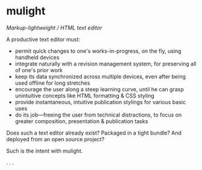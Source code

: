 mulight
=======

*Markup-lightweight / HTML text editor*

A productive text editor must:

- permit quick changes to one's works-in-progress, on the fly, using handheld devices
- integrate naturally with a revision management system, for preserving all of one's prior work
- keep its data synchronized across multiple devices, even after being used offline for long stretches
- encourage the user along a steep learning curve, until he can grasp unintuitive concepts like HTML formatting & CSS styling
- provide instantaneous, intuitive publication stylings for various basic uses
- do its job—freeing the user from technical distractions, to focus on greater composition, presentation & publication tasks

Does such a text editor already exist? Packaged in a tight bundle? And deployed from an open source project?

Such is the intent with mulight.

. . .


